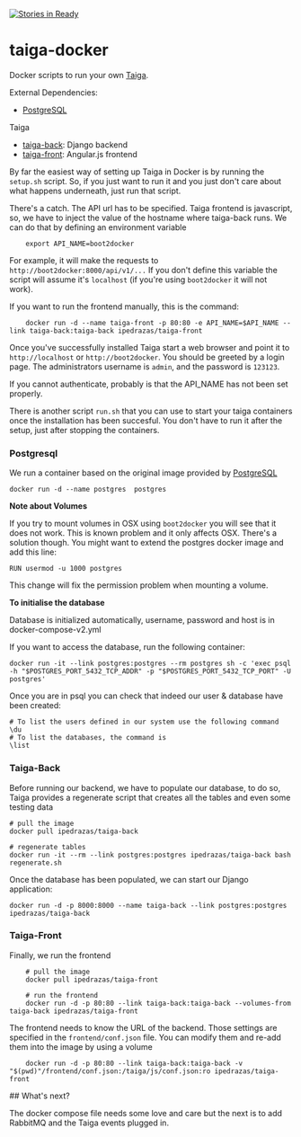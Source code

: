 [![Stories in Ready](https://badge.waffle.io/ipedrazas/taiga-docker.png?label=ready&title=Ready)](https://waffle.io/ipedrazas/taiga-docker)
# taiga-docker

Docker scripts to run your own  [Taiga](https://Taiga.io/).


External Dependencies:

   * [PostgreSQL](https://registry.hub.docker.com/_/postgres/)

Taiga

   * [taiga-back](https://github.com/taigaio/taiga-back): Django backend
   * [taiga-front](https://github.com/taigaio/taiga-front): Angular.js frontend


By far the easiest way of setting up Taiga in Docker is by running the `setup.sh` script. So, if you just want to run it and you just don't care about what happens underneath, just run that script.

There's a catch. The API url has to be specified. Taiga frontend is javascript, so, we have to inject the value of the hostname where taiga-back runs. We can do that by defining an environment variable

        export API_NAME=boot2docker

For example, it will make the requests to `http://boot2docker:8000/api/v1/...` If you don't define this variable the script will assume it's `localhost` (if you're using `boot2docker` it will not work).

If you want to run the frontend manually, this is the command:

        docker run -d --name taiga-front -p 80:80 -e API_NAME=$API_NAME --link taiga-back:taiga-back ipedrazas/taiga-front


Once you've successfully installed Taiga start a web browser and point it to `http://localhost` or `http://boot2docker`. You should be greeted by a login page. The administrators username is `admin`, and the password is `123123`.

If you cannot authenticate, probably is that the API_NAME has not been set properly.

There is another script `run.sh` that you can use to start your taiga containers once the installation has been succesful. You don't have to run it after the setup, just after stopping the containers.

### Postgresql

We run a container based on the original image provided by [PostgreSQL](https://registry.hub.docker.com/_/postgres/)

    docker run -d --name postgres  postgres

**Note about Volumes**

If you try to mount volumes in OSX using `boot2docker` you will see that it does not work. This is known problem and it only affects OSX. There's a solution though. You might want to extend the postgres docker image and add this line:

`RUN usermod -u 1000 postgres`

This change will fix the permission problem when mounting a volume.

**To initialise the database**

Database is initialized automatically, username, password and host is in docker-compose-v2.yml

If you want to access the database, run the following container:

    docker run -it --link postgres:postgres --rm postgres sh -c 'exec psql -h "$POSTGRES_PORT_5432_TCP_ADDR" -p "$POSTGRES_PORT_5432_TCP_PORT" -U postgres'

Once you are in psql you can check that indeed our user & database have been created:

    # To list the users defined in our system use the following command
    \du
    # To list the databases, the command is
    \list


### Taiga-Back

Before running our backend, we have to populate our database, to do so, Taiga provides a regenerate script that creates all the tables and even some testing data

    # pull the image
    docker pull ipedrazas/taiga-back

    # regenerate tables
    docker run -it --rm --link postgres:postgres ipedrazas/taiga-back bash regenerate.sh

Once the database has been populated, we can start our Django application:

    docker run -d -p 8000:8000 --name taiga-back --link postgres:postgres ipedrazas/taiga-back


### Taiga-Front


Finally, we run the frontend

        # pull the image
        docker pull ipedrazas/taiga-front

        # run the frontend
        docker run -d -p 80:80 --link taiga-back:taiga-back --volumes-from taiga-back ipedrazas/taiga-front


The frontend needs to know the URL of the backend. Those settings are specified in the `frontend/conf.json` file. You can modify them and re-add them into the image by using a volume

        docker run -d -p 80:80 --link taiga-back:taiga-back -v "$(pwd)"/frontend/conf.json:/taiga/js/conf.json:ro ipedrazas/taiga-front


## What's next?

The docker compose file needs some love and care but the next is to add RabbitMQ and the Taiga events plugged in.
